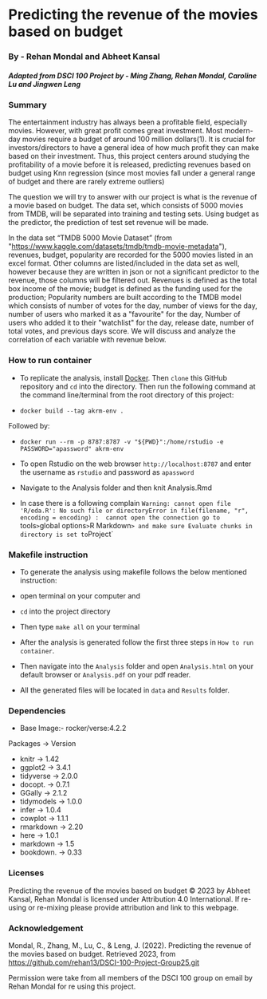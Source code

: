 # Predicting the revenue of the movies based on budget

### By - Rehan Mondal and Abheet Kansal 

##### Adapted from DSCI 100 Project by - Ming Zhang, Rehan Mondal, Caroline Lu and Jingwen Leng

### Summary

The entertainment industry has always been a profitable field, especially movies. However, with great profit comes great investment. Most modern-day movies require a budget of around 100 million dollars(1). It is crucial for investors/directors to have a general idea of how much profit they can make based on their investment. Thus, this project centers around studying the profitability of a movie before it is released, predicting revenues based on budget using Knn regression (since most movies fall under a general range of budget and there are rarely extreme outliers)

The question we will try to answer with our project is what is the revenue of a movie based on budget. The data set, which consists of 5000 movies from TMDB, will be separated into training and testing sets. Using budget as the predictor, the prediction of test set revenue will be made.

In the data set “TMDB 5000 Movie Dataset” (from "https://www.kaggle.com/datasets/tmdb/tmdb-movie-metadata"), revenues, budget, popularity are recorded for the 5000 movies listed in an excel format. Other columns are listed/included in the data set as well, however because they are written in json or not a significant predictor to the revenue, those columns will be filtered out. Revenues is defined as the total box income of the movie; budget is defined as the funding used for the production; Popularity numbers are built according to the TMDB model which consists of number of votes for the day, number of views for the day, number of users who marked it as a "favourite" for the day, Number of users who added it to their "watchlist" for the day, release date, number of total votes, and previous days score. We will discuss and analyze the correlation of each variable with revenue below.

### How to run container

 - To replicate the analysis, install
[Docker](https://www.docker.com/get-started). Then `clone` this GitHub
repository and `cd` into the directory. Then run the following command at the command line/terminal
from the root directory of this project:

- `docker build --tag akrm-env .`

Followed by:
- `docker run --rm -p 8787:8787 -v "${PWD}":/home/rstudio -e PASSWORD="apassword" akrm-env`

- To open Rstudio on the web browser `http://localhost:8787` and enter the username as `rstudio` and password as `apassword` 

- Navigate to the Analysis folder and then knit Analysis.Rmd

- In case there is a following complain `Warning: cannot open file 'R/eda.R': No such file or directoryError in file(filename, "r", encoding = encoding) : 
  cannot open the connection go to `tools` > `global options` > `R Markdown` > and make sure Evaluate chunks in directory is set to `Project`
  
### Makefile instruction

- To generate the analysis using makefile follows the below mentioned instruction:

- open terminal on your computer and 
- `cd` into the project directory 
- Then type `make all` on your terminal
- After the analysis is generated follow the first three steps in `How to run container`.
- Then navigate into the `Analysis` folder and open `Analysis.html` on your default browser or `Analysis.pdf` on your pdf reader.
- All the generated files will be located in `data` and `Results` folder.

### Dependencies

- Base Image:- rocker/verse:4.2.2

Packages -> Version
- knitr  -> 1.42
- ggplot2 -> 3.4.1
- tidyverse  -> 2.0.0
- docopt. -> 0.7.1
- GGally  -> 2.1.2
- tidymodels -> 1.0.0
- infer  -> 1.0.4
- cowplot -> 1.1.1
- rmarkdown  -> 2.20
- here -> 1.0.1
- markdown -> 1.5
- bookdown. -> 0.33

### Licenses

Predicting the revenue of the movies based on budget © 2023 by Abheet Kansal, Rehan Mondal is licensed under Attribution 4.0 International. If
re-using or re-mixing please provide attribution and link to this webpage.

### Acknowledgement

Mondal, R., Zhang, M., Lu, C., &amp; Leng, J. (2022). Predicting the revenue of the movies based on budget. Retrieved 2023, from https://github.com/rehan13/DSCI-100-Project-Group25.git 

Permission were take from all members of the DSCI 100 group on email by Rehan Mondal for re using this project.
